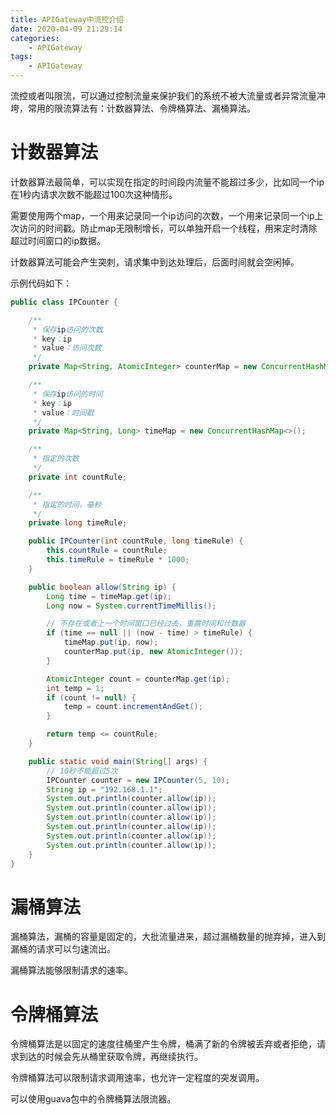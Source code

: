 ```yaml
---
title: APIGateway中流控介绍
date: 2020-04-09 21:29:14
categories: 
	- APIGateway
tags:
	- APIGateway
---
```


流控或者叫限流，可以通过控制流量来保护我们的系统不被大流量或者异常流量冲垮，常用的限流算法有：计数器算法、令牌桶算法、漏桶算法。

<!--more-->

# 计数器算法

计数器算法最简单，可以实现在指定的时间段内流量不能超过多少，比如同一个ip在1秒内请求次数不能超过100次这种情形。

需要使用两个map，一个用来记录同一个ip访问的次数，一个用来记录同一个ip上次访问的时间戳。防止map无限制增长，可以单独开启一个线程，用来定时清除超过时间窗口的ip数据。

计数器算法可能会产生突刺，请求集中到达处理后，后面时间就会空闲掉。

示例代码如下：

```java
public class IPCounter {

    /**
     * 保存ip访问的次数
     * key：ip
     * value：访问次数
     */
    private Map<String, AtomicInteger> counterMap = new ConcurrentHashMap<>();

    /**
     * 保存ip访问的时间
     * key：ip
     * value：时间戳
     */
    private Map<String, Long> timeMap = new ConcurrentHashMap<>();

    /**
     * 指定的次数
     */
    private int countRule;

    /**
     * 指定的时间，毫秒
     */
    private long timeRule;

    public IPCounter(int countRule, long timeRule) {
        this.countRule = countRule;
        this.timeRule = timeRule * 1000;
    }

    public boolean allow(String ip) {
        Long time = timeMap.get(ip);
        Long now = System.currentTimeMillis();

        // 不存在或者上一个时间窗口已经过去，重置时间和计数器
        if (time == null || (now - time) > timeRule) {
            timeMap.put(ip, now);
            counterMap.put(ip, new AtomicInteger());
        }

        AtomicInteger count = counterMap.get(ip);
        int temp = 1;
        if (count != null) {
            temp = count.incrementAndGet();
        }

        return temp <= countRule;
    }

    public static void main(String[] args) {
        // 10秒不能超过5次
        IPCounter counter = new IPCounter(5, 10);
        String ip = "192.168.1.1";
        System.out.println(counter.allow(ip));
        System.out.println(counter.allow(ip));
        System.out.println(counter.allow(ip));
        System.out.println(counter.allow(ip));
        System.out.println(counter.allow(ip));
        System.out.println(counter.allow(ip));
    }
}
```

# 漏桶算法

漏桶算法，漏桶的容量是固定的，大批流量进来，超过漏桶数量的抛弃掉，进入到漏桶的请求可以匀速流出。

漏桶算法能够限制请求的速率。

# 令牌桶算法

令牌桶算法是以固定的速度往桶里产生令牌，桶满了新的令牌被丢弃或者拒绝，请求到达的时候会先从桶里获取令牌，再继续执行。

令牌桶算法可以限制请求调用速率，也允许一定程度的突发调用。

可以使用guava包中的令牌桶算法限流器。